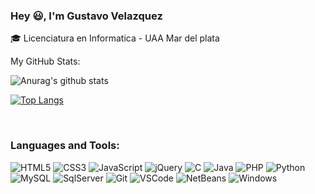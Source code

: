 ### Hey :smiley:, I'm Gustavo Velazquez

:mortar_board: Licenciatura en Informatica - UAA Mar del plata


My GitHub Stats:

![Anurag's github stats](https://github-readme-stats.vercel.app/api?username=gustavo-velazquez&theme=gotham&show_icons=true)

[![Top Langs](https://github-readme-stats.vercel.app/api/top-langs/?username=gustavo-velazquez&layout=compact)](https://github.com/gustavovelazquez/github-readme-stats)

<br />

### Languages and Tools:

  ![HTML5](https://img.shields.io/badge/-HTML5-E34F26?style=flat-square&logo=html5&logoColor=white)
  ![CSS3](https://img.shields.io/badge/-CSS3-549FDE?style=flat-square&logo=css3&logoColor=white)
  ![JavaScript](https://img.shields.io/badge/-JavaScript-F7B93E?style=flat-square&logo=javascript&logoColor=fff)
  ![jQuery](https://img.shields.io/badge/-jQuery-0769AD?style=flat-square&logo=jQuery&logoColor=white)
  ![C](https://img.shields.io/badge/-C-A8B9CC?style=flat-square&logo=C&logoColor=white)
  ![Java](https://img.shields.io/badge/-Java-007396?style=flat-square&logo=Java&logoColor=white)
  ![PHP](https://img.shields.io/badge/-PHP-777BB4?style=flat-square&logo=PHP&logoColor=white)
  ![Python](https://img.shields.io/badge/-Python-blue?style=flat-square&logo=python&logoColor=white)
  ![MySQL](https://img.shields.io/badge/-MySQL-00758F?style=flat-square&logo=mysql&logoColor=white)
  ![SqlServer](https://img.shields.io/badge/-SqlServer-CC2927?style=flat-square&logo=Microsoft-SQL-Server&logoColor=white)
  ![Git](https://img.shields.io/badge/-Git-F05032?style=flat-square&logo=git&logoColor=white)
  ![VSCode](https://img.shields.io/badge/-VSCode-0085D1?style=flat-square&logo=visual-studio-code&logoColor=white)
  ![NetBeans](https://img.shields.io/badge/-NeatBeans-1B6AC6?style=flat-square&logo=Apache-NetBeans-IDE&logoColor=white)
  ![Windows](https://img.shields.io/badge/-Windows-00ADEF?style=flat-square&logo=windows&logoColor=white)
  
<br />
